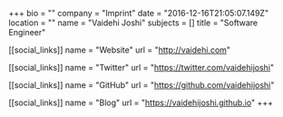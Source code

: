 +++
bio = ""
company = "Imprint"
date = "2016-12-16T21:05:07.149Z"
location = ""
name = "Vaidehi Joshi"
subjects = []
title = "Software Engineer"

[[social_links]]
  name = "Website"
  url = "http://vaidehi.com"

[[social_links]]
  name = "Twitter"
  url = "https://twitter.com/vaidehijoshi"

[[social_links]]
  name = "GitHub"
  url = "https://github.com/vaidehijoshi"

[[social_links]]
  name = "Blog"
  url = "https://vaidehijoshi.github.io"
+++
